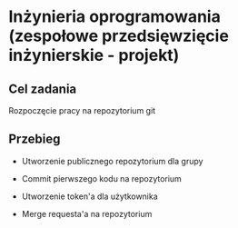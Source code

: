 # Inżynieria oprogramowania (zespołowe przedsięwzięcie inżynierskie - projekt)

## Cel zadania 

Rozpoczęcie pracy na repozytorium git

## Przebieg

* Utworzenie publicznego repozytorium dla grupy

* Commit pierwszego kodu na repozytorium

* Utworzenie token'a dla użytkownika

* Merge requesta'a na repozytorium 
